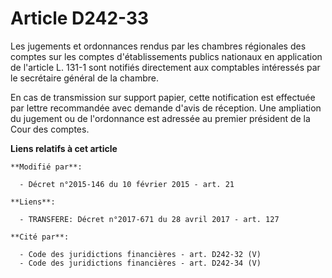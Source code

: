 # Article D242-33

Les jugements et ordonnances rendus par les chambres régionales des comptes sur les comptes d'établissements publics
nationaux en application de l'article L. 131-1 sont notifiés directement aux comptables intéressés par le secrétaire général
de la chambre. 

En cas de transmission sur support papier, cette notification est effectuée par lettre recommandée avec demande d'avis de
réception. Une ampliation du jugement ou de l'ordonnance est adressée au premier président de la Cour des comptes.

**Liens relatifs à cet article**

	**Modifié par**:

	  - Décret n°2015-146 du 10 février 2015 - art. 21

	**Liens**:

	  - TRANSFERE: Décret n°2017-671 du 28 avril 2017 - art. 127

	**Cité par**:

	  - Code des juridictions financières - art. D242-32 (V)
	  - Code des juridictions financières - art. D242-34 (V)

